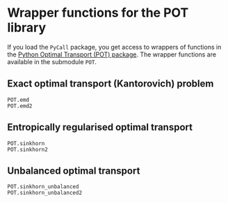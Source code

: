 # Wrapper functions for the POT library

If you load the `PyCall` package, you get access to wrappers of functions
in the [Python Optimal Transport (POT) package](https://pythonot.github.io/).
The wrapper functions are available in the submodule `POT`.

## Exact optimal transport (Kantorovich) problem

```@docs
POT.emd
POT.emd2
```

## Entropically regularised optimal transport

```@docs
POT.sinkhorn
POT.sinkhorn2
```

## Unbalanced optimal transport

```@docs
POT.sinkhorn_unbalanced
POT.sinkhorn_unbalanced2
```